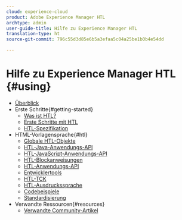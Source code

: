 ```yaml
---
cloud: experience-cloud
product: Adobe Experience Manager HTL
archtype: admin
user-guide-title: Hilfe zu Experience Manager HTL
translation-type: ht
source-git-commit: 796c55d3d85e6b5a3efaa5c04a25be1b0b4e54dd

---
```



# Hilfe zu Experience Manager HTL {#using}

+ [Überblick](overview.md)
+ Erste Schritte{#getting-started}
   + [Was ist HTL?](update.md)
   + [Erste Schritte mit HTL](getting-started.md)
   + [HTL-Spezifikation](htl-specification.md)
+ HTML-Vorlagensprache{#htl}
   + [Globale HTL-Objekte](global-objects.md)
   + [HTL-Java-Anwendungs-API](use-api-java.md)
   + [HTL-JavaScript-Anwendungs-API](use-api-javascript.md)
   + [HTL-Blockanweisungen](block-statements.md)
   + [HTL-Anwendungs-API](use-api.md)
   + [Entwicklertools](dev-tools.md)
   + [HTL-TCK](htl-tck.md)
   + [HTL-Ausdruckssprache](expression-language.md)
   + [Codebeispiele](code-samples.md)
   + [Standardisierung](standardization.md)
+ Verwandte Ressourcen{#resources}
   + [Verwandte Community-Artikel](related-community-articles.md)
